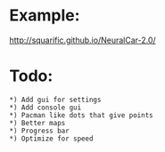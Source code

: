 Example:
========

http://squarific.github.io/NeuralCar-2.0/

Todo:
=====

	*) Add gui for settings
	*) Add console gui
	*) Pacman like dots that give points
	*) Better maps
	*) Progress bar
	*) Optimize for speed